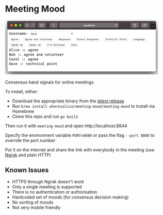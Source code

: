 # Meeting Mood

![screenshot.png](screenshot.png)

Consensus hand signals for online meetings

To install, either:
* Download the appropriate binary from the [latest release](https://github.com/WheresAlice/meeting-mood/releases/latest)
* Run `brew install wheresalice/meeting-mood/meeting-mood` to install via Homebrew
* Clone this repo and run `go build`

Then run it with `meeting-mood` and open http://localhost:8844

Specify the environment variable `PORT=8080` or pass the flag `--port 8080` to override the port number

Put it on the internet and share the link with everybody in the meeting (use [Ngrok](https://ngrok.com/) and plain HTTP)

## Known Issues

- HTTPS through Ngrok doesn't work
- Only a single meeting is supported
- There is no authentication or authorisation
- Hardcoded set of moods (for consensus decision making)
- No sorting of moods
- Not very mobile friendly